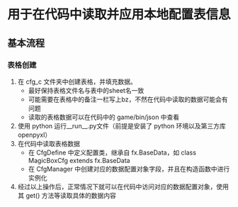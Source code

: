 # 用于在代码中读取并应用本地配置表信息

## 基本流程

### 表格创建
1. 在 cfg_c 文件夹中创建表格，并填充数据。
    - 最好保持表格文件名与表中的sheet名一致
    - 可能需要在表格中的备注一栏写上bz，不然在代码中读取的数据可能会有问题
    - 读取的表格数据可以在代码中的 game/bin/json 中查看
2. 使用 python 运行__run__.py文件（前提是安装了 python 环境以及第三方库 openpyxl）
3. 在代码中读取表格数据
    - 在 CfgDefine 中定义配置类，继承自 fx.BaseData，如 class MagicBoxCfg extends fx.BaseData
    - 在 CfgManager 中创建对应的数据配置对象字段，并且在构造函数中进行实例化
4. 经过以上操作后，正常情况下就可以在代码中访问对应的数据配置对象，使用其 get() 方法等读取具体的数据内容
